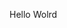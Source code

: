 Hello Wolrd


























































































































































































































































































































































































































































































































































































































































































































































































































































































































































































































































































































































































































































































































































































































































































































































































































































































































































































































































































































































